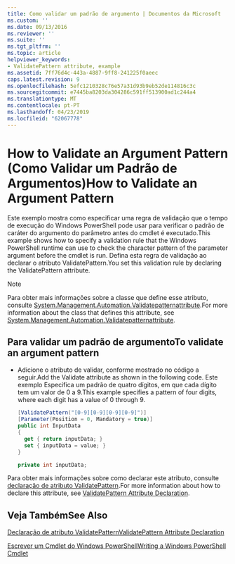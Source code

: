 ```yaml
---
title: Como validar um padrão de argumento | Documentos da Microsoft
ms.custom: ''
ms.date: 09/13/2016
ms.reviewer: ''
ms.suite: ''
ms.tgt_pltfrm: ''
ms.topic: article
helpviewer_keywords:
- ValidatePattern attribute, example
ms.assetid: 7ff76d4c-443a-4887-9ff8-241225f0aeec
caps.latest.revision: 9
ms.openlocfilehash: 5efc1210328c76e57a31d93b9eb52de114816c3c
ms.sourcegitcommit: e7445ba8203da304286c591ff513900ad1c244a4
ms.translationtype: MT
ms.contentlocale: pt-PT
ms.lasthandoff: 04/23/2019
ms.locfileid: "62067778"
---
```

# <a name="how-to-validate-an-argument-pattern"></a><span data-ttu-id="5471b-102">How to Validate an Argument Pattern (Como Validar um Padrão de Argumentos)</span><span class="sxs-lookup"><span data-stu-id="5471b-102">How to Validate an Argument Pattern</span></span>

<span data-ttu-id="5471b-103">Este exemplo mostra como especificar uma regra de validação que o tempo de execução do Windows PowerShell pode usar para verificar o padrão de caráter do argumento do parâmetro antes do cmdlet é executado.</span><span class="sxs-lookup"><span data-stu-id="5471b-103">This example shows how to specify a validation rule that the Windows PowerShell runtime can use to check the character pattern of the parameter argument before the cmdlet is run.</span></span> <span data-ttu-id="5471b-104">Defina esta regra de validação ao declarar o atributo ValidatePattern.</span><span class="sxs-lookup"><span data-stu-id="5471b-104">You set this validation rule by declaring the ValidatePattern attribute.</span></span>

> [!NOTE]
> <span data-ttu-id="5471b-105">Para obter mais informações sobre a classe que define esse atributo, consulte [System.Management.Automation.Validatepatternattribute](/dotnet/api/System.Management.Automation.ValidatePatternAttribute).</span><span class="sxs-lookup"><span data-stu-id="5471b-105">For more information about the class that defines this attribute, see [System.Management.Automation.Validatepatternattribute](/dotnet/api/System.Management.Automation.ValidatePatternAttribute).</span></span>

## <a name="to-validate-an-argument-pattern"></a><span data-ttu-id="5471b-106">Para validar um padrão de argumento</span><span class="sxs-lookup"><span data-stu-id="5471b-106">To validate an argument pattern</span></span>

- <span data-ttu-id="5471b-107">Adicione o atributo de validar, conforme mostrado no código a seguir.</span><span class="sxs-lookup"><span data-stu-id="5471b-107">Add the Validate attribute as shown in the following code.</span></span> <span data-ttu-id="5471b-108">Este exemplo Especifica um padrão de quatro dígitos, em que cada dígito tem um valor de 0 a 9.</span><span class="sxs-lookup"><span data-stu-id="5471b-108">This example specifies a pattern of four digits, where each digit has a value of 0 through 9.</span></span>

    ```csharp
    [ValidatePattern("[0-9][0-9][0-9][0-9]")]
    [Parameter(Position = 0, Mandatory = true)]
    public int InputData
    {
      get { return inputData; }
      set { inputData = value; }
    }

    private int inputData;
    ```

<span data-ttu-id="5471b-109">Para obter mais informações sobre como declarar este atributo, consulte [declaração de atributo ValidatePattern](./validatepattern-attribute-declaration.md).</span><span class="sxs-lookup"><span data-stu-id="5471b-109">For more information about how to declare this attribute, see [ValidatePattern Attribute Declaration](./validatepattern-attribute-declaration.md).</span></span>

## <a name="see-also"></a><span data-ttu-id="5471b-110">Veja Também</span><span class="sxs-lookup"><span data-stu-id="5471b-110">See Also</span></span>

[<span data-ttu-id="5471b-111">Declaração de atributo ValidatePattern</span><span class="sxs-lookup"><span data-stu-id="5471b-111">ValidatePattern Attribute Declaration</span></span>](./validatepattern-attribute-declaration.md)

[<span data-ttu-id="5471b-112">Escrever um Cmdlet do Windows PowerShell</span><span class="sxs-lookup"><span data-stu-id="5471b-112">Writing a Windows PowerShell Cmdlet</span></span>](./writing-a-windows-powershell-cmdlet.md)

